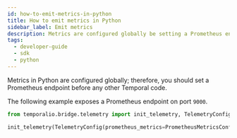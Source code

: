 ```yaml
---
id: how-to-emit-metrics-in-python
title: How to emit metrics in Python
sidebar_label: Emit metrics
description: Metrics are configured globally be setting a Prometheus endpoint before any other Temporal code.
tags:
  - developer-guide
  - sdk
  - python
---
```


Metrics in Python are configured globally; therefore, you should set a Prometheus endpoint before any other Temporal code.

The following example exposes a Prometheus endpoint on port `9000`.

```python
from temporalio.bridge.telemetry import init_telemetry, TelemetryConfig, PrometheusMetricsConfig

init_telemetry(TelemetryConfig(prometheus_metrics=PrometheusMetricsConfig(bind_address="0.0.0.0:9000")))
```

<!-- https://github.com/temporalio/sdk-python/issues/125 -->
